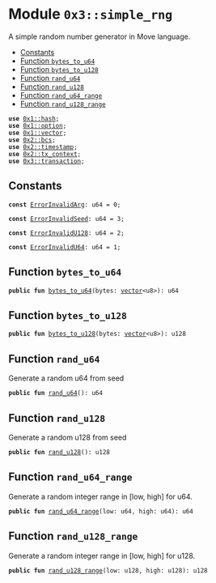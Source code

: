 
<a name="0x3_simple_rng"></a>

# Module `0x3::simple_rng`

A simple random number generator in Move language.


-  [Constants](#@Constants_0)
-  [Function `bytes_to_u64`](#0x3_simple_rng_bytes_to_u64)
-  [Function `bytes_to_u128`](#0x3_simple_rng_bytes_to_u128)
-  [Function `rand_u64`](#0x3_simple_rng_rand_u64)
-  [Function `rand_u128`](#0x3_simple_rng_rand_u128)
-  [Function `rand_u64_range`](#0x3_simple_rng_rand_u64_range)
-  [Function `rand_u128_range`](#0x3_simple_rng_rand_u128_range)


<pre><code><b>use</b> <a href="">0x1::hash</a>;
<b>use</b> <a href="">0x1::option</a>;
<b>use</b> <a href="">0x1::vector</a>;
<b>use</b> <a href="">0x2::bcs</a>;
<b>use</b> <a href="">0x2::timestamp</a>;
<b>use</b> <a href="">0x2::tx_context</a>;
<b>use</b> <a href="transaction.md#0x3_transaction">0x3::transaction</a>;
</code></pre>



<a name="@Constants_0"></a>

## Constants


<a name="0x3_simple_rng_ErrorInvalidArg"></a>



<pre><code><b>const</b> <a href="simple_rng.md#0x3_simple_rng_ErrorInvalidArg">ErrorInvalidArg</a>: u64 = 0;
</code></pre>



<a name="0x3_simple_rng_ErrorInvalidSeed"></a>



<pre><code><b>const</b> <a href="simple_rng.md#0x3_simple_rng_ErrorInvalidSeed">ErrorInvalidSeed</a>: u64 = 3;
</code></pre>



<a name="0x3_simple_rng_ErrorInvalidU128"></a>



<pre><code><b>const</b> <a href="simple_rng.md#0x3_simple_rng_ErrorInvalidU128">ErrorInvalidU128</a>: u64 = 2;
</code></pre>



<a name="0x3_simple_rng_ErrorInvalidU64"></a>



<pre><code><b>const</b> <a href="simple_rng.md#0x3_simple_rng_ErrorInvalidU64">ErrorInvalidU64</a>: u64 = 1;
</code></pre>



<a name="0x3_simple_rng_bytes_to_u64"></a>

## Function `bytes_to_u64`



<pre><code><b>public</b> <b>fun</b> <a href="simple_rng.md#0x3_simple_rng_bytes_to_u64">bytes_to_u64</a>(bytes: <a href="">vector</a>&lt;u8&gt;): u64
</code></pre>



<a name="0x3_simple_rng_bytes_to_u128"></a>

## Function `bytes_to_u128`



<pre><code><b>public</b> <b>fun</b> <a href="simple_rng.md#0x3_simple_rng_bytes_to_u128">bytes_to_u128</a>(bytes: <a href="">vector</a>&lt;u8&gt;): u128
</code></pre>



<a name="0x3_simple_rng_rand_u64"></a>

## Function `rand_u64`

Generate a random u64 from seed


<pre><code><b>public</b> <b>fun</b> <a href="simple_rng.md#0x3_simple_rng_rand_u64">rand_u64</a>(): u64
</code></pre>



<a name="0x3_simple_rng_rand_u128"></a>

## Function `rand_u128`

Generate a random u128 from seed


<pre><code><b>public</b> <b>fun</b> <a href="simple_rng.md#0x3_simple_rng_rand_u128">rand_u128</a>(): u128
</code></pre>



<a name="0x3_simple_rng_rand_u64_range"></a>

## Function `rand_u64_range`

Generate a random integer range in [low, high] for u64.


<pre><code><b>public</b> <b>fun</b> <a href="simple_rng.md#0x3_simple_rng_rand_u64_range">rand_u64_range</a>(low: u64, high: u64): u64
</code></pre>



<a name="0x3_simple_rng_rand_u128_range"></a>

## Function `rand_u128_range`

Generate a random integer range in [low, high] for u128.


<pre><code><b>public</b> <b>fun</b> <a href="simple_rng.md#0x3_simple_rng_rand_u128_range">rand_u128_range</a>(low: u128, high: u128): u128
</code></pre>
